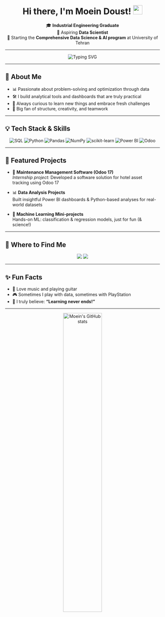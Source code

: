 <!-- Moein Doust's GitHub Profile README -->

<h1 align="center">Hi there, I'm Moein Doust! <img src="https://media.giphy.com/media/hvRJCLFzcasrR4ia7z/giphy.gif" width="30"/></h1>

<p align="center">
  🎓 <b>Industrial Engineering Graduate</b> <br>
  🤖 Aspiring <b>Data Scientist</b><br>
  🏫 Starting the <b>Comprehensive Data Science & AI program</b> at University of Tehran
</p>

---

<p align="center">
  <img src="https://readme-typing-svg.herokuapp.com?font=Fira+Code&weight=500&pause=1000&color=36BCF7&width=435&lines=Turning+data+into+actionable+insights!;Lifelong+learner+%7C+Problem+Solver+%7C+Tech+Enthusiast" alt="Typing SVG" />
</p>

---

## 🚀 About Me

- 📊 Passionate about problem-solving and optimization through data  
- 🛠️ I build analytical tools and dashboards that are truly practical  
- 🌱 Always curious to learn new things and embrace fresh challenges  
- 🧩 Big fan of structure, creativity, and teamwork  

---

## 💡 Tech Stack & Skills

<div align="center">

  <img alt="SQL" src="https://img.shields.io/badge/SQL%20Server-CC2927?style=for-the-badge&logo=microsoftsqlserver&logoColor=white"/>
  <img alt="Python" src="https://img.shields.io/badge/Python-3776AB?style=for-the-badge&logo=python&logoColor=white"/>
  <img alt="Pandas" src="https://img.shields.io/badge/Pandas-150458?style=for-the-badge&logo=pandas&logoColor=white"/>
  <img alt="NumPy" src="https://img.shields.io/badge/NumPy-013243?style=for-the-badge&logo=numpy&logoColor=white"/>
  <img alt="scikit-learn" src="https://img.shields.io/badge/scikit--learn-F7931E?style=for-the-badge&logo=scikit-learn&logoColor=white"/>
  <img alt="Power BI" src="https://img.shields.io/badge/Power%20BI-F2C811?style=for-the-badge&logo=powerbi&logoColor=black"/>
  <img alt="Odoo" src="https://img.shields.io/badge/Odoo-875A7B?style=for-the-badge&logo=odoo&logoColor=white"/>
</div>

---

## 📂 Featured Projects

- 🏨 <b>Maintenance Management Software (Odoo 17)</b>  
  <i>Internship project:</i> Developed a software solution for hotel asset tracking using Odoo 17

- 📊 <b>Data Analysis Projects</b>  
  Built insightful Power BI dashboards & Python-based analyses for real-world datasets

- 🤖 <b>Machine Learning Mini-projects</b>  
  Hands-on ML: classification & regression models, just for fun (& science!)

---

## 🔗 Where to Find Me

<p align="center">
  <a href="https://www.linkedin.com/in/moeindoust/"><img src="https://img.shields.io/badge/LinkedIn-blue?logo=linkedin&style=for-the-badge" /></a>
  <a href="https://www.kaggle.com/moeindoust"><img src="https://img.shields.io/badge/Kaggle-20BEFF?logo=kaggle&logoColor=white&style=for-the-badge" /></a>
</p>

---

## ✨ Fun Facts

- 🎸 Love music and playing guitar  
- 🎮 Sometimes I play with data, sometimes with PlayStation  
- 🧠 I truly believe: <b>“Learning never ends!”</b>  

---

<p align="center">
  <img src="https://github-readme-stats.vercel.app/api?username=moeindoust&show_icons=true&theme=tokyonight" alt="Moein's GitHub stats" width="50%"/>
</p>

<!-- Let’s turn data into stories! -->
